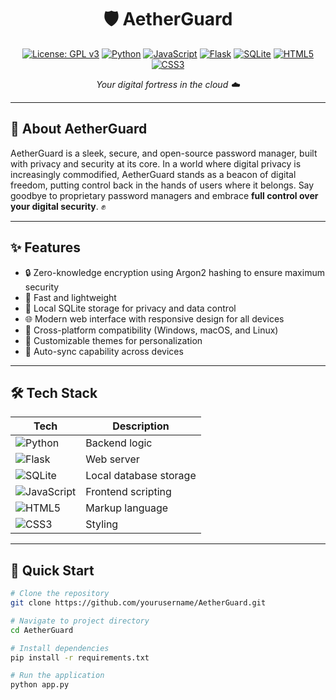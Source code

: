 <div align="center">
  
# 🛡️ AetherGuard

[![License: GPL v3](https://img.shields.io/badge/License-GPLv3-blue.svg)](https://www.gnu.org/licenses/gpl-3.0)
[![Python](https://img.shields.io/badge/Python-3776AB?style=flat&logo=python&logoColor=white)](https://www.python.org/)
[![JavaScript](https://img.shields.io/badge/JavaScript-F7DF1E?style=flat&logo=javascript&logoColor=black)](https://developer.mozilla.org/en-US/docs/Web/JavaScript)
[![Flask](https://img.shields.io/badge/Flask-000000?style=flat&logo=flask&logoColor=white)](https://flask.palletsprojects.com/)
[![SQLite](https://img.shields.io/badge/SQLite-003B57?style=flat&logo=sqlite&logoColor=white)](https://www.sqlite.org/)
[![HTML5](https://img.shields.io/badge/HTML5-E34F26?style=flat&logo=html5&logoColor=white)](https://developer.mozilla.org/en-US/docs/Web/HTML)
[![CSS3](https://img.shields.io/badge/CSS3-1572B6?style=flat&logo=css3&logoColor=white)](https://developer.mozilla.org/en-US/docs/Web/CSS)

*Your digital fortress in the cloud ☁️*

</div>

---

## 🌟 About AetherGuard

AetherGuard is a sleek, secure, and open-source password manager, built with privacy and security at its core. In a world where digital privacy is increasingly commodified, AetherGuard stands as a beacon of digital freedom, putting control back in the hands of users where it belongs. Say goodbye to proprietary password managers and embrace **full control over your digital security**. ✊

---

## ✨ Features

- 🔒 Zero-knowledge encryption using Argon2 hashing to ensure maximum security
- 🚀 Fast and lightweight
- 💾 Local SQLite storage for privacy and data control
- 🌐 Modern web interface with responsive design for all devices
- 🔄 Cross-platform compatibility (Windows, macOS, and Linux)
- 🎨 Customizable themes for personalization
- 🔄 Auto-sync capability across devices

---

## 🛠️ Tech Stack

| Tech | Description |
|------|-------------|
| ![Python](https://img.shields.io/badge/-Python-3776AB) | Backend logic |
| ![Flask](https://img.shields.io/badge/-Flask-000000) | Web server |
| ![SQLite](https://img.shields.io/badge/-SQLite-003B57) | Local database storage |
| ![JavaScript](https://img.shields.io/badge/-JavaScript-F7DF1E) | Frontend scripting |
| ![HTML5](https://img.shields.io/badge/-HTML5-E34F26) | Markup language |
| ![CSS3](https://img.shields.io/badge/-CSS3-1572B6) | Styling |

---

## 🚀 Quick Start

```bash
# Clone the repository
git clone https://github.com/yourusername/AetherGuard.git

# Navigate to project directory
cd AetherGuard

# Install dependencies
pip install -r requirements.txt

# Run the application
python app.py
